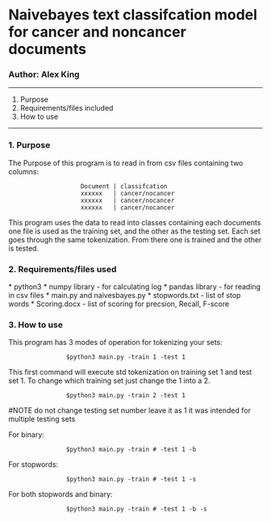 
<h1>
Naivebayes text classifcation model for cancer and noncancer documents
</h1>
<h3>
  Author: Alex King
</h3>

----------------------------------------------------------------------
1. Purpose
2. Requirements/files included
3. How to use
----------------------------------------------------------------------

<h3>
1. Purpose
</h3>
The Purpose of this program is to read in from csv files containing two columns:
                        
                        Document | classifcation
                        xxxxxx   | cancer/nocancer
                        xxxxxx   | cancer/nocancer
                        xxxxxx   | cancer/nocancer

This program uses the data to read into classes containing each documents one file 
is used as the training set, and the other as the testing set. Each set goes through
the same tokenization. From there one is trained and the other is tested. 
<h3>
2. Requirements/files used
</h3>
* python3 
* numpy library - for calculating log
* pandas library - for reading in csv files
* main.py and naivesbayes.py
* stopwords.txt - list of stop words
* Scoring.docx -  list of scoring for precsion, Recall, F-score
<h3>
3. How to use
</h3>
This program has 3 modes of operation for tokenizing your sets:

                    $python3 main.py -train 1 -test 1 

This first command will execute std tokenization on training set 1 and test set 1. To change 
which training set just change the 1 into a 2.

                    $python3 main.py -train 2 -test 1 

#NOTE do not change testing set number leave it as 1 it was intended for multiple testing sets

For binary:

                    $python3 main.py -train # -test 1 -b

For stopwords:
                    
                    $python3 main.py -train # -test 1 -s
                
For both stopwords and binary:
                    
                    $python3 main.py -train # -test 1 -b -s
                    
